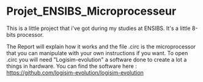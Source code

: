 # Projet_ENSIBS_Microprocesseur
This is a little project that i've got during my studies at ENSIBS. It's a little 8-bits processor.

The Report will explain how it works and the file .circ is the microprocessor that you can manipulate with your own instructions if you want.
To open .circ you will need "Logisim-evolution" a software done to create a lot a things in hardware.
You can find the software here : https://github.com/logisim-evolution/logisim-evolution
